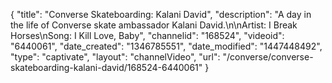 {
    "title": "Converse Skateboarding: Kalani David",
    "description": "A day in the life of Converse skate ambassador Kalani David.\n\nArtist: I Break Horses\nSong: I Kill Love, Baby",
    "channelid": "168524",
    "videoid": "6440061",
    "date_created": "1346785551",
    "date_modified": "1447448492",
    "type": "captivate",
    "layout": "channelVideo",
    "url": "\/converse\/converse-skateboarding-kalani-david\/168524-6440061"
}